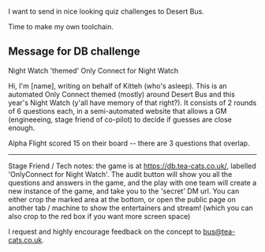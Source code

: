 I want to send in nice looking quiz challenges to Desert Bus.

Time to make my own toolchain.


## Message for DB challenge

Night Watch 'themed' Only Connect for Night Watch

Hi, I'm [name], writing on behalf of Kitteh (who's asleep).
This is an automated Only Connect themed (mostly) around Desert Bus and this year's Night Watch (y'all have memory of that right?).
It consists of 2 rounds of 6 questions each, in a semi-automated website that allows a GM (engineeeing, stage friend of co-pilot) to decide if guesses are close enough.

Alpha Flight scored 15 on their board -- there are 3 questions that overlap.

---

Stage Friend / Tech notes: the game is at https://db.tea-cats.co.uk/, labelled 'OnlyConnect for Night Watch'.
The audit button will show you all the questions and answers in the game, and the play with one team will create a new instance of the game, and take you to the 'secret' DM url.
You can either crop the marked area at the bottom, or open the public page on another tab / machine to show the entertainers and stream! (which you can also crop to the red box if you want more screen space)

I request and highly encourage feedback on the concept to bus@tea-cats.co.uk.
